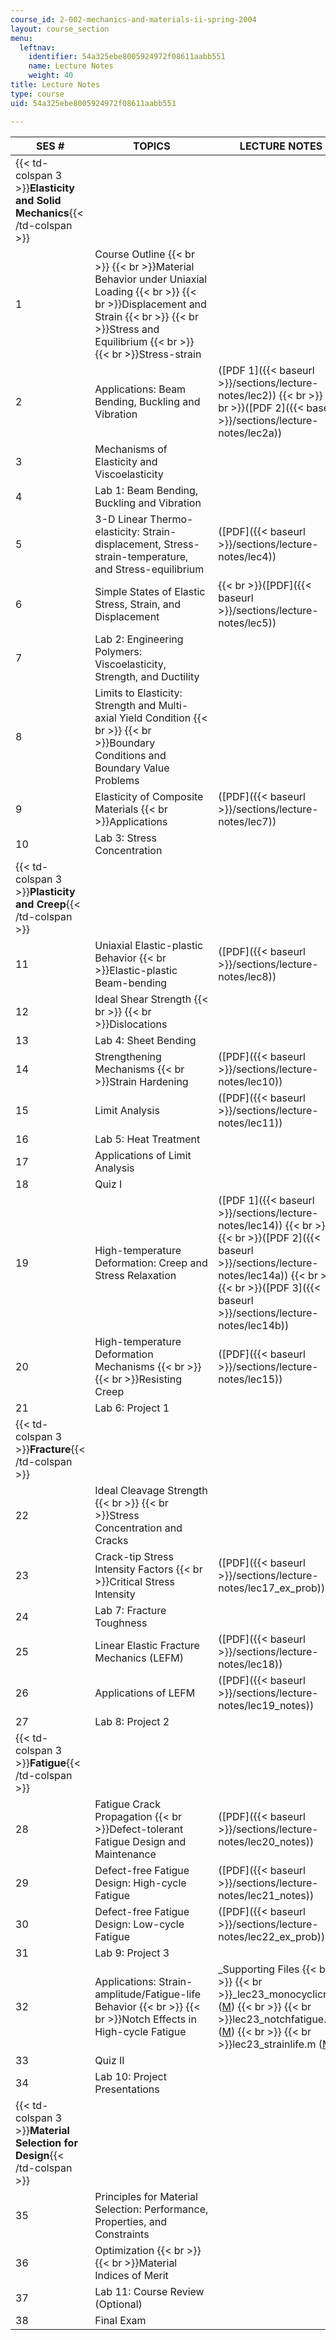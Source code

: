 ```yaml
---
course_id: 2-002-mechanics-and-materials-ii-spring-2004
layout: course_section
menu:
  leftnav:
    identifier: 54a325ebe8005924972f08611aabb551
    name: Lecture Notes
    weight: 40
title: Lecture Notes
type: course
uid: 54a325ebe8005924972f08611aabb551

---
```


| SES # | TOPICS | LECTURE NOTES |
| --- | --- | --- |
| {{< td-colspan 3 >}}**Elasticity and Solid Mechanics**{{< /td-colspan >}} |||
| 1 | Course Outline  {{< br >}}  {{< br >}}Material Behavior under Uniaxial Loading  {{< br >}}  {{< br >}}Displacement and Strain  {{< br >}}  {{< br >}}Stress and Equilibrium  {{< br >}}  {{< br >}}Stress-­strain | &nbsp; |
| 2 | Applications: Beam Bending, Buckling and Vibration | ([PDF 1]({{< baseurl >}}/sections/lecture-notes/lec2))  {{< br >}}  {{< br >}}([PDF 2]({{< baseurl >}}/sections/lecture-notes/lec2a)) |
| 3 | Mechanisms of Elasticity and Viscoelasticity | &nbsp; |
| 4 | Lab 1: Beam Bending, Buckling and Vibration | &nbsp; |
| 5 | 3-D Linear Thermo-elasticity: Strain-displacement, Stress-strain-temperature, and Stress-equilibrium  | ([PDF]({{< baseurl >}}/sections/lecture-notes/lec4)) |
| 6 | Simple States of Elastic Stress, Strain, and Displacement  |   {{< br >}}([PDF]({{< baseurl >}}/sections/lecture-notes/lec5)) |
| 7 | Lab 2: Engineering Polymers: Viscoelasticity, Strength, and Ductility | &nbsp; |
| 8 | Limits to Elasticity: Strength and Multi­-axial Yield Condition  {{< br >}}  {{< br >}}Boundary Conditions and Boundary Value Problems | &nbsp; |
| 9 | Elasticity of Composite Materials  {{< br >}}Applications | ([PDF]({{< baseurl >}}/sections/lecture-notes/lec7)) |
| 10 | Lab 3: Stress Concentration | &nbsp; |
| {{< td-colspan 3 >}}**Plasticity and Creep**{{< /td-colspan >}} |||
| 11 | Uniaxial Elastic­-plastic Behavior  {{< br >}}Elastic-­plastic Beam­-bending | ([PDF]({{< baseurl >}}/sections/lecture-notes/lec8)) |
| 12 | Ideal Shear Strength  {{< br >}}  {{< br >}}Dislocations | &nbsp; |
| 13 | Lab 4: Sheet Bending | &nbsp; |
| 14 | Strengthening Mechanisms  {{< br >}}Strain Hardening | ([PDF]({{< baseurl >}}/sections/lecture-notes/lec10)) |
| 15 | Limit Analysis | ([PDF]({{< baseurl >}}/sections/lecture-notes/lec11)) |
| 16 | Lab 5: Heat Treatment | &nbsp; |
| 17 | Applications of Limit Analysis | &nbsp; |
| 18 | Quiz I | &nbsp; |
| 19 | High­-temperature Deformation: Creep and Stress Relaxation | ([PDF 1]({{< baseurl >}}/sections/lecture-notes/lec14))  {{< br >}}  {{< br >}}([PDF 2]({{< baseurl >}}/sections/lecture-notes/lec14a))  {{< br >}}  {{< br >}}([PDF 3]({{< baseurl >}}/sections/lecture-notes/lec14b)) |
| 20 | High-temperature Deformation Mechanisms  {{< br >}}  {{< br >}}Resisting Creep | ([PDF]({{< baseurl >}}/sections/lecture-notes/lec15)) |
| 21 | Lab 6: Project 1 | &nbsp; |
| {{< td-colspan 3 >}}**Fracture**{{< /td-colspan >}} |||
| 22 | Ideal Cleavage Strength  {{< br >}}  {{< br >}}Stress Concentration and Cracks  | &nbsp; |
| 23 | Crack-tip Stress Intensity Factors  {{< br >}}Critical Stress Intensity  | ([PDF]({{< baseurl >}}/sections/lecture-notes/lec17_ex_prob)) |
| 24 | Lab 7: Fracture Toughness | &nbsp; |
| 25 | Linear Elastic Fracture Mechanics (LEFM)  | ([PDF]({{< baseurl >}}/sections/lecture-notes/lec18)) |
| 26 | Applications of LEFM | ([PDF]({{< baseurl >}}/sections/lecture-notes/lec19_notes)) |
| 27 | Lab 8: Project 2 | &nbsp; |
| {{< td-colspan 3 >}}**Fatigue**{{< /td-colspan >}} |||
| 28 | Fatigue Crack Propagation  {{< br >}}Defect-tolerant Fatigue Design and Maintenance  | ([PDF]({{< baseurl >}}/sections/lecture-notes/lec20_notes)) |
| 29 | Defect-free Fatigue Design: High-­cycle Fatigue  | ([PDF]({{< baseurl >}}/sections/lecture-notes/lec21_notes)) |
| 30 | Defect­-free Fatigue Design: Low-cycle Fatigue  | ([PDF]({{< baseurl >}}/sections/lecture-notes/lec22_ex_prob)) |
| 31 | Lab 9: Project 3 | &nbsp; |
| 32 | Applications: Strain-amplitude/Fatigue-life Behavior  {{< br >}}  {{< br >}}Notch Effects in High-cycle Fatigue | _Supporting Files  {{< br >}}  {{< br >}}_lec23\_monocyclicro.m ([M](/courses/mechanical-engineering/2-002-mechanics-and-materials-ii-spring-2004/lecture-notes/lec23_monocyclicro.m))  {{< br >}}  {{< br >}}lec23\_notchfatigue.m ([M](/courses/mechanical-engineering/2-002-mechanics-and-materials-ii-spring-2004/lecture-notes/lec23_notchfatigue.m))  {{< br >}}  {{< br >}}lec23\_strainlife.m ([M](/courses/mechanical-engineering/2-002-mechanics-and-materials-ii-spring-2004/lecture-notes/lec23_strainlife.m)) |
| 33 | Quiz II  | &nbsp; |
| 34 | Lab 10: Project Presentations | &nbsp; |
| {{< td-colspan 3 >}}**Material Selection for Design**{{< /td-colspan >}} |||
| 35 | Principles for Material Selection: Performance, Properties, and Constraints | &nbsp; |
| 36 | Optimization  {{< br >}}  {{< br >}}Material Indices of Merit | &nbsp; |
| 37 | Lab 11: Course Review (Optional) | &nbsp; |
| 38 | Final Exam |